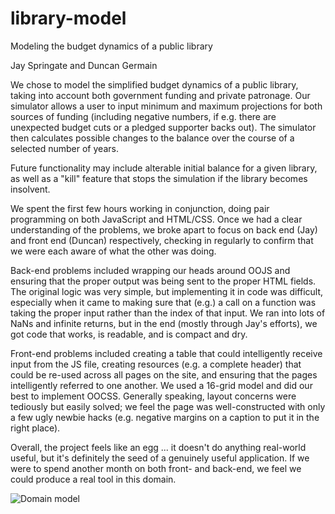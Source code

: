 # library-model
Modeling the budget dynamics of a public library

Jay Springate and Duncan Germain

We chose to model the simplified budget dynamics of a public library, taking into account both government funding and private patronage.  Our simulator allows a user to input minimum and maximum projections for both sources of funding (including negative numbers, if e.g. there are unexpected budget cuts or a pledged supporter backs out).  The simulator then calculates possible changes to the balance over the course of a selected number of years.

Future functionality may include alterable initial balance for a given library, as well as a "kill" feature that stops the simulation if the library becomes insolvent.

We spent the first few hours working in conjunction, doing pair programming on both JavaScript and HTML/CSS.  Once we had a clear understanding of the problems, we broke apart to focus on back end (Jay) and front end (Duncan) respectively, checking in regularly to confirm that we were each aware of what the other was doing.

Back-end problems included wrapping our heads around OOJS and ensuring that the proper output was being sent to the proper HTML fields.  The original logic was very simple, but implementing it in code was difficult, especially when it came to making sure that (e.g.) a call on a function was taking the proper input rather than the index of that input.  We ran into lots of NaNs and infinite returns, but in the end (mostly through Jay's efforts), we got code that works, is readable, and is compact and dry.

Front-end problems included creating a table that could intelligently receive input from the JS file, creating resources (e.g. a complete header) that could be re-used across all pages on the site, and ensuring that the pages intelligently referred to one another.  We used a 16-grid model and did our best to implement OOCSS.  Generally speaking, layout concerns were tediously but easily solved; we feel the page was well-constructed with only a few ugly newbie hacks (e.g. negative margins on a caption to put it in the right place).

Overall, the project feels like an egg ... it doesn't do anything real-world useful, but it's definitely the seed of a genuinely useful application.  If we were to spend another month on both front- and back-end, we feel we could produce a real tool in this domain.


![Domain model](http://i.imgur.com/SSzLNNh.png) 
